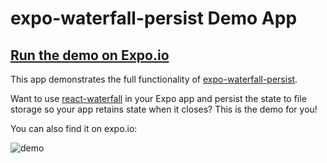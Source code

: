 # expo-waterfall-persist Demo App

## [Run the demo on Expo.io](https://exp.host/@benallfree/expo-waterfall-persist-demo)

This app demonstrates the full functionality of [expo-waterfall-persist](/benallfree/expo-waterfall-persist).

Want to use [react-waterfall](/didierfranc/react-waterfall) in your Expo app and persist the state to file storage so your app retains state when it closes? This is the demo for you!

You can also find it on expo.io:

![demo](https://thumbs.gfycat.com/WhitePaleEquine-size_restricted.gif)

